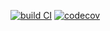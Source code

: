 [![build CI](https://github.com/hugocnvs/maven_training/actions/workflows/build.yml/badge.svg)](https://github.com/hugocnvs/maven_training/actions/build.yml)
[![codecov](https://codecov.io/gh/hugocnvs/maven_training/branch/main/graph/badge.svg)](https://codecov.io/gh/hugocnvs/maven_training)
